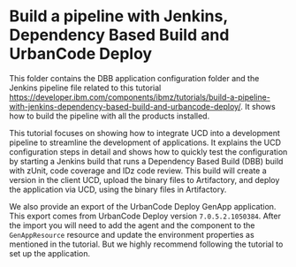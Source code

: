 # Build a pipeline with Jenkins, Dependency Based Build and UrbanCode Deploy

This folder contains the DBB application configuration folder and the Jenkins pipeline file related to this tutorial https://developer.ibm.com/components/ibmz/tutorials/build-a-pipeline-with-jenkins-dependency-based-build-and-urbancode-deploy/. It shows how to build the pipeline with all the products installed.

This tutorial focuses on showing how to integrate UCD into a development pipeline to streamline the development of applications. It explains the UCD configuration steps in detail and shows how to quickly test the configuration by starting a Jenkins build that runs a Dependency Based Build (DBB) build with zUnit, code coverage and IDz code review. This build will create a version in the client UCD, upload the binary files to Artifactory, and deploy the application via UCD, using the binary files in Artifactory.

We also provide an export of the UrbanCode Deploy GenApp application. This export comes from UrbanCode Deploy version  `7.0.5.2.1050384`. After the import you will need to add the agent and the component to the `GenAppResource` resource and update the environment properties as mentioned in the tutorial. But we highly recommend following the tutorial to set up the application. 
